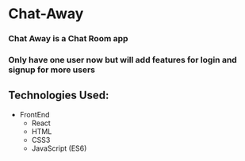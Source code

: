 # Chat-Away

### Chat Away is a Chat Room app

### Only have one user now but will add features for login and signup for more users

## Technologies Used:

- FrontEnd
  - React
  - HTML
  - CSS3
  - JavaScript (ES6)

